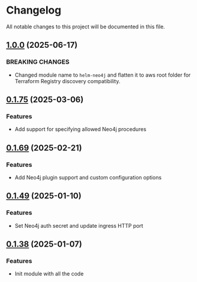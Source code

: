 # Changelog

All notable changes to this project will be documented in this file.
## [1.0.0]() (2025-06-17)

### BREAKING CHANGES

* Changed module name to `helm-neo4j` and flatten it to aws root folder for Terraform Registry discovery compatibility.

## [0.1.75]() (2025-03-06)

### Features

* Add support for specifying allowed Neo4j procedures

## [0.1.69]() (2025-02-21)

### Features

* Add Neo4j plugin support and custom configuration options

## [0.1.49]() (2025-01-10)

### Features

* Set Neo4j auth secret and update ingress HTTP port

## [0.1.38]() (2025-01-07)

### Features

* Init module with all the code
